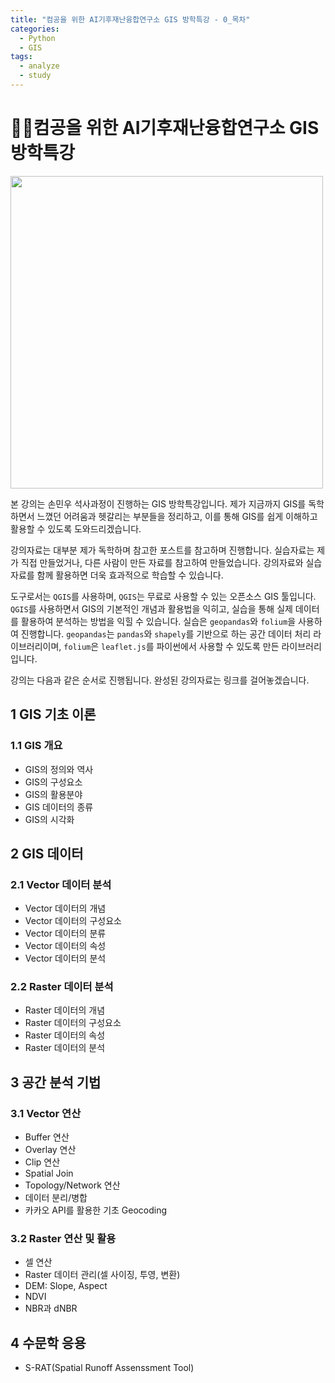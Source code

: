 ```yaml
---
title: "컴공을 위한 AI기후재난융합연구소 GIS 방학특강 - 0_목차"
categories:
  - Python
  - GIS
tags:
  - analyze
  - study
---
```


# 👨‍💻컴공을 위한 AI기후재난융합연구소 GIS 방학특강

<img src="https://i.imgur.com/XwDEsrj.png" width="500" height="500" ><br>

본 강의는 손민우 석사과정이 진행하는 GIS 방학특강입니다. 제가 지금까지 GIS를 독학하면서 느꼈던 어려움과 헷갈리는 부분들을 정리하고, 이를 통해 GIS를 쉽게 이해하고 활용할 수 있도록 도와드리겠습니다.

강의자료는 대부분 제가 독학하며 참고한 포스트를 참고하며 진행합니다. 실습자료는 제가 직접 만들었거나, 다른 사람이 만든 자료를 참고하여 만들었습니다. 강의자료와 실습자료를 함께 활용하면 더욱 효과적으로 학습할 수 있습니다.

도구로서는 `QGIS`를 사용하며, `QGIS`는 무료로 사용할 수 있는 오픈소스 GIS 툴입니다. `QGIS`를 사용하면서 GIS의 기본적인 개념과 활용법을 익히고, 실습을 통해 실제 데이터를 활용하여 분석하는 방법을 익힐 수 있습니다.
실습은 `geopandas`와 `folium`을 사용하여 진행합니다. `geopandas`는 `pandas`와 `shapely`를 기반으로 하는 공간 데이터 처리 라이브러리이며, `folium`은 `leaflet.js`를 파이썬에서 사용할 수 있도록 만든 라이브러리입니다.

강의는 다음과 같은 순서로 진행됩니다. 완성된 강의자료는 링크를 걸어놓겠습니다.

## 1 GIS 기초 이론

### 1.1 GIS 개요

- GIS의 정의와 역사
- GIS의 구성요소
- GIS의 활용분야
- GIS 데이터의 종류
- GIS의 시각화

## 2 GIS 데이터

### 2.1 Vector 데이터 분석

- Vector 데이터의 개념
- Vector 데이터의 구성요소
- Vector 데이터의 분류
- Vector 데이터의 속성
- Vector 데이터의 분석
  
### 2.2 Raster 데이터 분석

- Raster 데이터의 개념
- Raster 데이터의 구성요소
- Raster 데이터의 속성
- Raster 데이터의 분석  

## 3 공간 분석 기법

### 3.1 Vector 연산

- Buffer 연산
- Overlay 연산
- Clip 연산
- Spatial Join
- Topology/Network 연산
- 데이터 분리/병합
- 카카오 API를 활용한 기초 Geocoding
  
### 3.2 Raster 연산 및 활용

- 셀 연산
- Raster 데이터 관리(셀 사이징, 투영, 변환)
- DEM: Slope, Aspect
- NDVI
- NBR과 dNBR

## 4 수문학 응용

- S-RAT(Spatial Runoff Assenssment Tool)
